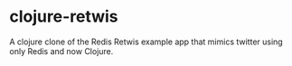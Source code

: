 clojure-retwis
==============

A clojure clone of the Redis Retwis example app that mimics twitter using only Redis and now Clojure.